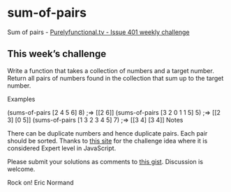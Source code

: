 # sum-of-pairs
Sum of pairs - [Purelyfunctional.tv - Issue 401 weekly challenge](https://purelyfunctional.tv/issues/purelyfunctional-tv-newsletter-401-design-is-not-about-ease-of-change/)

## This week’s challenge

Write a function that takes a collection of numbers and a target number. Return all pairs of numbers found in the collection that sum up to the target number.

Examples

(sums-of-pairs [2 4 5 6] 8) ;=> [[2 6]]
(sums-of-pairs [3 2 0 1 1 5] 5) ;=> [[2 3] [0 5]]
(sums-of-pairs [1 3 2 3 4 5] 7) ;=> [[3 4] [3 4]]
Notes

There can be duplicate numbers and hence duplicate pairs.
Each pair should be sorted.
Thanks to [this site](https://edabit.com/challenge/ZkWSacTDQ65A3gh6j) for the challenge idea where it is considered Expert level in JavaScript.

Please submit your solutions as comments to [this gist](https://gist.github.com/ericnormand/c2c94f698bf3ace64c5f722da6dec2fc). Discussion is welcome.

Rock on!
Eric Normand